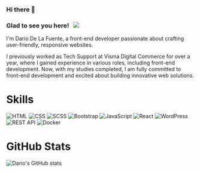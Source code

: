 ### Hi there 👋
### Glad to see you here! &nbsp; ![](https://visitor-badge.laobi.icu/badge?page_id=DarioDeLaFuente)

I'm Dario De La Fuente, a front-end developer passionate about crafting user-friendly, responsive websites.

I previously worked as Tech Support at Visma Digital Commerce for over a year, where I gained experience in various roles, including front-end development. Now, with my studies completed, I am fully committed to front-end development and excited about building innovative web solutions.

# Skills
![HTML](https://img.shields.io/badge/HTML-5-orange) 
![CSS](https://img.shields.io/badge/CSS-3-blue) 
![SCSS](https://img.shields.io/badge/SCSS-ff69b4) 
![Bootstrap](https://img.shields.io/badge/Bootstrap-563d7c?logo=bootstrap)
![JavaScript](https://img.shields.io/badge/JavaScript-yellow) 
![React](https://img.shields.io/badge/React-61DAFB?logo=react) 
![WordPress](https://img.shields.io/badge/WordPress-21759b?logo=wordpress) 
![REST API](https://img.shields.io/badge/REST%20API-green) 
![Docker](https://img.shields.io/badge/Docker-2496ED?logo=docker)

# GitHub Stats
![Dario's GitHub stats](https://github-readme-stats.vercel.app/api?username=DarioDeLaFuente&show_icons=true&theme=radical)

<!--
**DarioDeLaFuente/DarioDeLaFuente** is a ✨ _special_ ✨ repository because its `README.md` (this file) appears on your GitHub profile.

Here are some ideas to get you started:

- 🔭 I’m currently working on ...
- 🌱 I’m currently learning ...
- 👯 I’m looking to collaborate on ...
- 🤔 I’m looking for help with ...
- 💬 Ask me about ...
- 📫 How to reach me: ...
- 😄 Pronouns: ...
- ⚡ Fun fact: ...
-->

